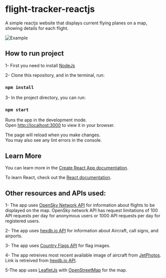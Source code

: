 # flight-tracker-reactjs
A simple reactjs website that displays current flying planes on a map, showing details for each flight.

![Example](https://raw.githubusercontent.com/reemrizzk/flight-tracker-reactjs/main/example1.png)

## How to run project

1- First you need to install [NodeJs](https://nodejs.org/en/)

2- Clone this repository, and in the terminal, run:

### `npm install`

3- In the project directory, you can run:

### `npm start`

Runs the app in the development mode.\
Open [http://localhost:3000](http://localhost:3000) to view it in your browser.

The page will reload when you make changes.\
You may also see any lint errors in the console.

## Learn More

You can learn more in the [Create React App documentation](https://facebook.github.io/create-react-app/docs/getting-started).

To learn React, check out the [React documentation](https://reactjs.org/).

## Other resources and APIs used:

1- The app uses [OpenSky Network API](https://opensky-network.org/) for information about flights to be displayed on the map. OpenSky network API has request limitations of 100 API requests per day for anonymous users or 1000 API requests per day for registered users.

2- The app uses [hexdb.io API](https://hexdb.io/) for information about Aircraft, call signs, and airports.

3- The app uses [Country Flags API](https://countryflagsapi.com) for flag images.

4- The app retreives most recent available image of aircraft from [JetPhotos](http://jetphotos.com/). Link is retreived from [hexdb.io API](https://hexdb.io/).

5-The app uses [LeafletJs](https://leafletjs.com/) with [OpenStreetMap](https://www.openstreetmap.org/) for the map.
